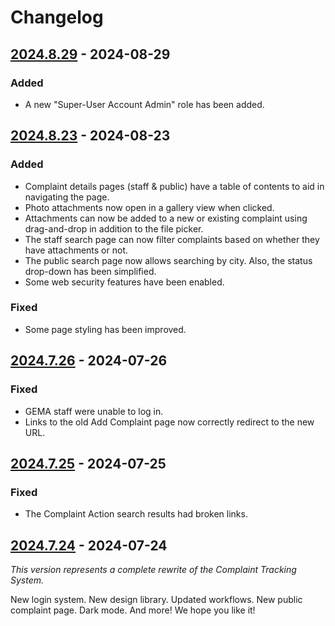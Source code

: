 # Changelog

## [2024.8.29] - 2024-08-29

### Added

- A new "Super-User Account Admin" role has been added.

## [2024.8.23] - 2024-08-23

### Added

- Complaint details pages (staff & public) have a table of contents to aid in navigating the page.
- Photo attachments now open in a gallery view when clicked.
- Attachments can now be added to a new or existing complaint using drag-and-drop in addition to the file picker.
- The staff search page can now filter complaints based on whether they have attachments or not.
- The public search page now allows searching by city. Also, the status drop-down has been simplified.
- Some web security features have been enabled.

### Fixed

- Some page styling has been improved.

## [2024.7.26] - 2024-07-26

### Fixed

- GEMA staff were unable to log in.
- Links to the old Add Complaint page now correctly redirect to the new URL.

## [2024.7.25] - 2024-07-25

### Fixed

- The Complaint Action search results had broken links.

## [2024.7.24] - 2024-07-24

_This version represents a complete rewrite of the Complaint Tracking System._

New login system. New design library. Updated workflows. New public complaint page. Dark mode. And more! We hope you like it!

[2024.8.29]: https://github.com/gaepdit/template-app/releases/tag/v2024.8.29
[2024.8.23]: https://github.com/gaepdit/template-app/releases/tag/v2024.8.23
[2024.7.26]: https://github.com/gaepdit/template-app/releases/tag/v2024.7.26
[2024.7.25]: https://github.com/gaepdit/template-app/releases/tag/v2024.7.25
[2024.7.24]: https://github.com/gaepdit/template-app/releases/tag/v2024.7.24
